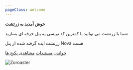 ```yaml
---
pageClass: welcome
---
```



**خوش آمدید به زرتشت**


شما با زرتشت می توانید با کمترین کد نویسی یه پنل حرفه ای بسازید

زرتشت ایده گرفته شده از پنل Nova هست 


[خواندن مستندات](docs/1.0/installation.html)
[مشاهدی پکیج ها](/packages.html)

![Zoroaster](/assets/img/Zoroaster.png)